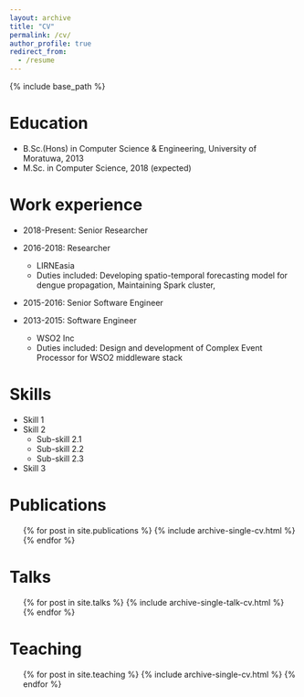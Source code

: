```yaml
---
layout: archive
title: "CV"
permalink: /cv/
author_profile: true
redirect_from:
  - /resume
---
```


{% include base_path %}

Education
======
* B.Sc.(Hons) in Computer Science & Engineering, University of Moratuwa, 2013
* M.Sc. in Computer Science, 2018 (expected)

Work experience
======
* 2018-Present: Senior Researcher
* 2016-2018: Researcher
  * LIRNEasia
  * Duties included: Developing spatio-temporal forecasting model for dengue propagation, Maintaining Spark cluster, 
  
* 2015-2016: Senior Software Engineer  
* 2013-2015: Software Engineer
  * WSO2 Inc
  * Duties included: Design and development of Complex Event Processor for WSO2 middleware stack
  
Skills
======
* Skill 1
* Skill 2
  * Sub-skill 2.1
  * Sub-skill 2.2
  * Sub-skill 2.3
* Skill 3

Publications
======
  <ul>{% for post in site.publications %}
    {% include archive-single-cv.html %}
  {% endfor %}</ul>
  
Talks
======
  <ul>{% for post in site.talks %}
    {% include archive-single-talk-cv.html %}
  {% endfor %}</ul>
  
Teaching
======
  <ul>{% for post in site.teaching %}
    {% include archive-single-cv.html %}
  {% endfor %}</ul>
  
